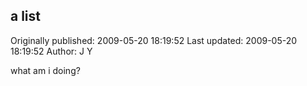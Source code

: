 ## a list 
Originally published: 2009-05-20 18:19:52 
Last updated: 2009-05-20 18:19:52 
Author: J Y 
 
what am i doing?